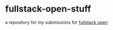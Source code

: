 # fullstack-open-stuff

a repository for my submissions for [fullstack open](https://fullstackopen.com/en/)